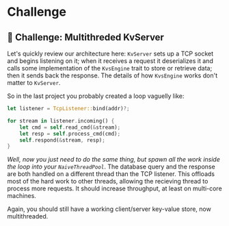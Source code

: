 #  Challenge

## 🚀 Challenge: Multithreded KvServer

Let's quickly review our architecture here: `KvServer` sets up a TCP socket and
begins listening on it; when it receives a request it deserializes it and calls
some implementation of the `KvsEngine` trait to store or retrieve data; then it
sends back the response. The details of how `KvsEngine` works don't matter to
`KvServer`.

So in the last project you probably created a loop vaguelly like:

```rust
let listener = TcpListener::bind(addr)?;

for stream in listener.incoming() {
	let cmd = self.read_cmd(&stream);
	let resp = self.process_cmd(cmd);
	self.respond(&stream, resp);
}
```

_Well, now you just need to do the same thing, but spawn all the work inside the
loop into your `NaiveThreadPool`_. The database query and the response are both
handled on a different thread than the TCP listener. This offloads most of
the hard work to other threads, allowing the recieving thread to process more
requests. It should increase throughput, at least on multi-core machines.

Again, you should still have a working client/server key-value store, now
multithreaded.
